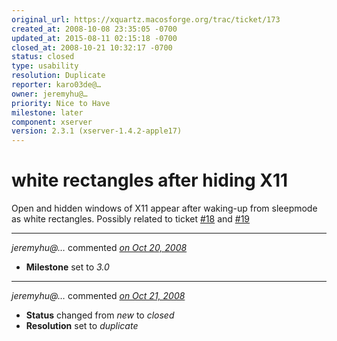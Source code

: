 ```yaml
---
original_url: https://xquartz.macosforge.org/trac/ticket/173
created_at: 2008-10-08 23:35:05 -0700
updated_at: 2015-08-11 02:15:18 -0700
closed_at: 2008-10-21 10:32:17 -0700
status: closed
type: usability
resolution: Duplicate
reporter: karo03de@…
owner: jeremyhu@…
priority: Nice to Have
milestone: later
component: xserver
version: 2.3.1 (xserver-1.4.2-apple17)
---
```


white rectangles after hiding X11
=================================


Open and hidden windows of X11 appear after waking-up from sleepmode as white rectangles. Possibly related to ticket [\#⁠18](https://xquartz.macosforge.org/trac/ticket/18) and [\#⁠19](https://xquartz.macosforge.org/trac/ticket/19)



---

*jeremyhu@…* commented *[on Oct 20, 2008](https://xquartz.macosforge.org/trac/ticket/173#comment:1 "October 20, 2008 at 12:34 PM PDT")*

-   **Milestone** set to *3.0*



---

*jeremyhu@…* commented *[on Oct 21, 2008](https://xquartz.macosforge.org/trac/ticket/173#comment:2 "October 21, 2008 at 10:32 AM PDT")*

-   **Status** changed from *new* to *closed*
-   **Resolution** set to *duplicate*



